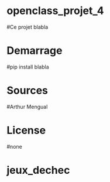 # openclass_projet_4

#Ce projet blabla

# Demarrage

#pip install blabla

# Sources

#Arthur Mengual

# License

#none
# jeux_dechec
